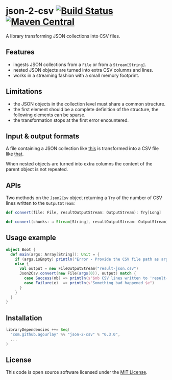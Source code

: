 json-2-csv [![Build Status](https://travis-ci.org/agourlay/json-2-csv.svg?branch=master)](https://travis-ci.org/agourlay/json-2-csv) [![Maven Central](https://maven-badges.herokuapp.com/maven-central/com.github.agourlay/json-2-csv_2.12/badge.svg)](https://maven-badges.herokuapp.com/maven-central/com.github.agourlay/json-2-csv_2.12)
=========

A library transforming JSON collections into CSV files.

## Features

- ingests JSON collections from a ```File``` or from a ```Stream[String]```.
- nested JSON objects are turned into extra CSV columns and lines.
- works in a streaming fashion with a small memory footprint.

## Limitations

- the JSON objects in the collection level must share a common structure.
- the first element should be a complete definition of the structure, the following elements can be sparse.
- the transformation stops at the first error encountered.

## Input & output formats

A file containing a JSON collection like [this](https://github.com/agourlay/json-2-csv/blob/master/src/test/resources/test.json) is transformed into a CSV file like [that](https://github.com/agourlay/json-2-csv/blob/master/src/test/resources/test-json.csv).

When nested objects are turned into extra columns the content of the parent object is not repeated.

## APIs

Two methods on the ```Json2Csv``` object returning a ```Try``` of the number of CSV lines written to the ```OutputStream```:

```scala
def convert(file: File, resultOutputStream: OutputStream): Try[Long]

def convert(chunks: ⇒ Stream[String], resultOutputStream: OutputStream): Try[Long]
```

## Usage example

```scala
object Boot {
  def main(args: Array[String]): Unit = {
    if (args.isEmpty) println("Error - Provide the CSV file path as argument ")
    else {
      val output = new FileOutputStream("result-json.csv")
      Json2Csv.convert(new File(args(0)), output) match {
        case Success(nb) => println(s"$nb CSV lines written to 'result-json.csv'")
        case Failure(e)  => println(s"Something bad happened $e")
      }
    }
  }
}
```

## Installation

``` scala
libraryDependencies ++= Seq(
  "com.github.agourlay" %% "json-2-csv" % "0.3.0",
  ...
)
```

## License

This code is open source software licensed under the [MIT License]("http://opensource.org/licenses/MIT").